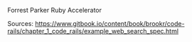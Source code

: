 Forrest Parker
Ruby Accelerator

Sources:
https://www.gitbook.io/content/book/brookr/code-rails/chapter_1_code_rails/example_web_search_spec.html